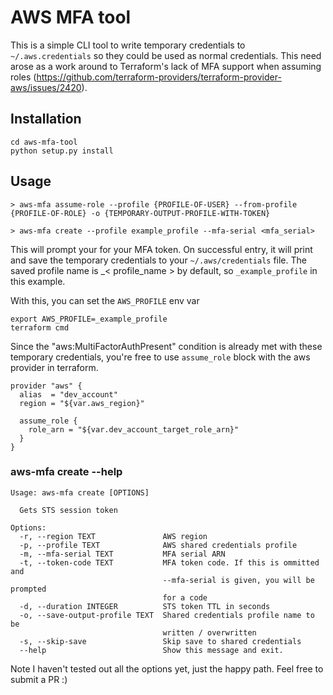 # AWS MFA tool

This is a simple CLI tool to write temporary credentials to `~/.aws.credentials` so they could be used as normal credentials. This need arose as a work around to Terraform's lack of MFA support when assuming roles (https://github.com/terraform-providers/terraform-provider-aws/issues/2420).

## Installation

```
cd aws-mfa-tool
python setup.py install
```

## Usage

```
> aws-mfa assume-role --profile {PROFILE-OF-USER} --from-profile {PROFILE-OF-ROLE} -o {TEMPORARY-OUTPUT-PROFILE-WITH-TOKEN}
```

```
> aws-mfa create --profile example_profile --mfa-serial <mfa_serial>
```

This will prompt your for your MFA token. On successful entry, it will print and save the temporary credentials to your `~/.aws/credentials` file. The saved profile name is _< profile_name > by default, so `_example_profile` in this example.

With this, you can set the `AWS_PROFILE` env var
```
export AWS_PROFILE=_example_profile
terraform cmd
```

Since the "aws:MultiFactorAuthPresent" condition is already met with these temporary credentials, you're free to use `assume_role` block with the aws provider in terraform.

```
provider "aws" {
  alias  = "dev_account"
  region = "${var.aws_region}"

  assume_role {
    role_arn = "${var.dev_account_target_role_arn}"
  }
}
```

### aws-mfa create --help

```
Usage: aws-mfa create [OPTIONS]

  Gets STS session token

Options:
  -r, --region TEXT               AWS region
  -p, --profile TEXT              AWS shared credentials profile
  -m, --mfa-serial TEXT           MFA serial ARN
  -t, --token-code TEXT           MFA token code. If this is ommitted and
                                  --mfa-serial is given, you will be prompted
                                  for a code
  -d, --duration INTEGER          STS token TTL in seconds
  -o, --save-output-profile TEXT  Shared credentials profile name to be
                                  written / overwritten
  -s, --skip-save                 Skip save to shared credentials
  --help                          Show this message and exit.
```

Note I haven't tested out all the options yet, just the happy path. Feel free to submit a PR :)
